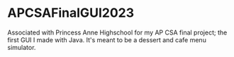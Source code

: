 # APCSAFinalGUI2023
Associated with Princess Anne Highschool for my AP CSA final project; the first GUI I made with Java.
 It's meant to be a dessert and cafe menu simulator.
